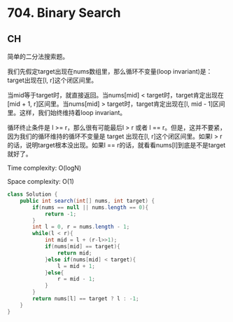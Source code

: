# 704. Binary Search

## CH

简单的二分法搜索题。

我们先假定target出现在nums数组里，那么循环不变量(loop invariant)是：target出现在[l, r]这个闭区间里。

当mid等于target时，就直接返回。当nums[mid] < target时，target肯定出现在[mid + 1, r]区间里。当nums[mid] > target时，target肯定出现在[l, mid - 1]区间里。这样，我们始终维持着loop invariant。

循环终止条件是 l >= r，那么很有可能最后l > r 或者 l == r。但是，这并不要紧，因为我们的循环维持的循环不变量是 target 出现在[l, r]这个闭区间里。如果l > r的话，说明target根本没出现。如果l == r的话，就看看nums[l]到底是不是target就好了。

Time complexity: O(logN)

Space complexity: O(1)

```java
class Solution {
    public int search(int[] nums, int target) {
        if(nums == null || nums.length == 0){
            return -1;
        }
        int l = 0, r = nums.length - 1;
        while(l < r){
            int mid = l + (r-l>>1);
            if(nums[mid] == target){
                return mid;
            }else if(nums[mid] < target){
                l = mid + 1;
            }else{
                r = mid - 1;
            }
        }
        return nums[l] == target ? l : -1;
    }
}
```